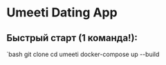 # Umeeti Dating App

## Быстрый старт (1 команда!):

`bash
git clone <repository-url>
cd umeeti
docker-compose up --build